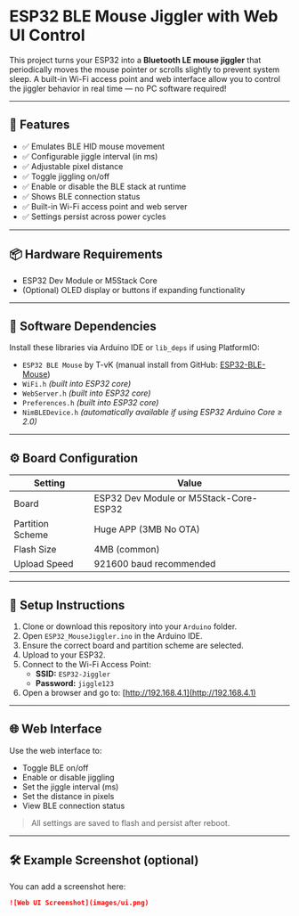 # ESP32 BLE Mouse Jiggler with Web UI Control

This project turns your ESP32 into a **Bluetooth LE mouse jiggler** that periodically moves the mouse pointer or scrolls slightly to prevent system sleep. A built-in Wi-Fi access point and web interface allow you to control the jiggler behavior in real time — no PC software required!

---

## 🚀 Features

- ✅ Emulates BLE HID mouse movement
- ✅ Configurable jiggle interval (in ms)
- ✅ Adjustable pixel distance
- ✅ Toggle jiggling on/off
- ✅ Enable or disable the BLE stack at runtime
- ✅ Shows BLE connection status
- ✅ Built-in Wi-Fi access point and web server
- ✅ Settings persist across power cycles

---

## 📦 Hardware Requirements

- ESP32 Dev Module or M5Stack Core
- (Optional) OLED display or buttons if expanding functionality

---

## 🧰 Software Dependencies

Install these libraries via Arduino IDE or `lib_deps` if using PlatformIO:

- `ESP32 BLE Mouse` by T-vK (manual install from GitHub: [ESP32-BLE-Mouse](https://github.com/T-vK/ESP32-BLE-Mouse))
- `WiFi.h` *(built into ESP32 core)*
- `WebServer.h` *(built into ESP32 core)*
- `Preferences.h` *(built into ESP32 core)*
- `NimBLEDevice.h` *(automatically available if using ESP32 Arduino Core ≥ 2.0)*

---

## ⚙️ Board Configuration

| Setting | Value |
|--------|--------|
| Board | ESP32 Dev Module or M5Stack-Core-ESP32 |
| Partition Scheme | Huge APP (3MB No OTA) |
| Flash Size | 4MB (common) |
| Upload Speed | 921600 baud recommended |

---

## 🔌 Setup Instructions

1. Clone or download this repository into your `Arduino` folder.
2. Open `ESP32_MouseJiggler.ino` in the Arduino IDE.
3. Ensure the correct board and partition scheme are selected.
4. Upload to your ESP32.
5. Connect to the Wi-Fi Access Point:  
   - **SSID:** `ESP32-Jiggler`  
   - **Password:** `jiggle123`
6. Open a browser and go to: [http://192.168.4.1](http://192.168.4.1)

---

## 🌐 Web Interface

Use the web interface to:

- Toggle BLE on/off
- Enable or disable jiggling
- Set the jiggle interval (ms)
- Set the distance in pixels
- View BLE connection status

> All settings are saved to flash and persist after reboot.

---

## 🛠️ Example Screenshot (optional)

You can add a screenshot here:

```markdown
![Web UI Screenshot](images/ui.png)
